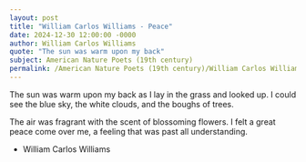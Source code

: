 ```yaml
---
layout: post
title: "William Carlos Williams - Peace"
date: 2024-12-30 12:00:00 -0000
author: William Carlos Williams
quote: "The sun was warm upon my back"
subject: American Nature Poets (19th century)
permalink: /American Nature Poets (19th century)/William Carlos Williams/William Carlos Williams - Peace
---
```


The sun was warm upon my back
as I lay in the grass and looked up.
I could see the blue sky, the white clouds,
and the boughs of trees.

The air was fragrant with the scent
of blossoming flowers.
I felt a great peace come over me,
a feeling that was past all understanding.

- William Carlos Williams
